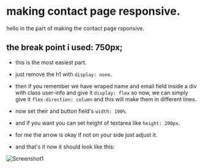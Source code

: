 # making contact page responsive.

hello in the part of making the contact page rsponsive.

## the break point i used: 750px;

- this is the most easiest part.

- just remove the h1 with `display: none`.

- then if you remember we have wraped name and email field inside a div with class user-info and give it `display: flex` so now, we can simply give it `flex-direction: column` and this will make them in different lines.

- now set their and button field's `width: 100%`.

- and if you want you can set height of textarea like `height: 200px`.

- for me the arrow is okay if not on your side just adjust it.

- and that's it now it should look like this:

![Screenshot1](https://user-images.githubusercontent.com/91528741/194884596-c91a9892-7556-4434-b665-b1913398ed98.png)


